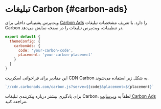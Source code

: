 # تبلیغات Carbon {#carbon-ads}

ویت‌پرس پشتیبانی داخلی برای [Carbon Ads](https://www.carbonads.net/) را دارد. با تعریف مشخصات تبلیغات Carbon در تنظیمات، ویت‌پرس تبلیغات را در صفحه نمایش می‌دهد.

```js
export default {
  themeConfig: {
    carbonAds: {
      code: 'your-carbon-code',
      placement: 'your-carbon-placement'
    }
  }
}
```

این مقادیر برای فراخوانی اسکریپت CDN Carbon به شکل زیر استفاده می‌شوند.

```js
`//cdn.carbonads.com/carbon.js?serve=${code}&placement=${placement}`
```

برای یادگیری بیشتر درباره پیکربندی تبلیغات Carbon، لطفاً به [وب‌سایت Carbon Ads](https://www.carbonads.net/) مراجعه کنید.
